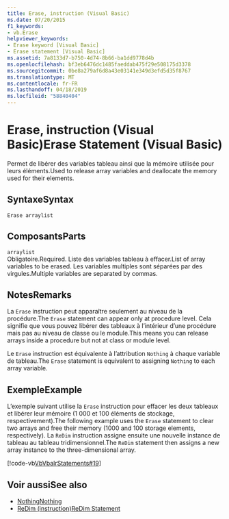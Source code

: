 ```yaml
---
title: Erase, instruction (Visual Basic)
ms.date: 07/20/2015
f1_keywords:
- vb.Erase
helpviewer_keywords:
- Erase keyword [Visual Basic]
- Erase statement [Visual Basic]
ms.assetid: 7a8133d7-b750-4d74-8b66-ba1dd9778d4b
ms.openlocfilehash: bf3eb6476dc1485faeddab475f29e508175d3378
ms.sourcegitcommit: 0be8a279af6d8a43e03141e349d3efd5d35f8767
ms.translationtype: MT
ms.contentlocale: fr-FR
ms.lasthandoff: 04/18/2019
ms.locfileid: "58840404"
---
```

# <a name="erase-statement-visual-basic"></a><span data-ttu-id="e4b76-102">Erase, instruction (Visual Basic)</span><span class="sxs-lookup"><span data-stu-id="e4b76-102">Erase Statement (Visual Basic)</span></span>
<span data-ttu-id="e4b76-103">Permet de libérer des variables tableau ainsi que la mémoire utilisée pour leurs éléments.</span><span class="sxs-lookup"><span data-stu-id="e4b76-103">Used to release array variables and deallocate the memory used for their elements.</span></span>  
  
## <a name="syntax"></a><span data-ttu-id="e4b76-104">Syntaxe</span><span class="sxs-lookup"><span data-stu-id="e4b76-104">Syntax</span></span>  
  
```  
Erase arraylist  
```  
  
## <a name="parts"></a><span data-ttu-id="e4b76-105">Composants</span><span class="sxs-lookup"><span data-stu-id="e4b76-105">Parts</span></span>  
 `arraylist`  
 <span data-ttu-id="e4b76-106">Obligatoire.</span><span class="sxs-lookup"><span data-stu-id="e4b76-106">Required.</span></span> <span data-ttu-id="e4b76-107">Liste des variables tableau à effacer.</span><span class="sxs-lookup"><span data-stu-id="e4b76-107">List of array variables to be erased.</span></span> <span data-ttu-id="e4b76-108">Les variables multiples sont séparées par des virgules.</span><span class="sxs-lookup"><span data-stu-id="e4b76-108">Multiple variables are separated by commas.</span></span>  
  
## <a name="remarks"></a><span data-ttu-id="e4b76-109">Notes</span><span class="sxs-lookup"><span data-stu-id="e4b76-109">Remarks</span></span>  
 <span data-ttu-id="e4b76-110">La `Erase` instruction peut apparaître seulement au niveau de la procédure.</span><span class="sxs-lookup"><span data-stu-id="e4b76-110">The `Erase` statement can appear only at procedure level.</span></span> <span data-ttu-id="e4b76-111">Cela signifie que vous pouvez libérer des tableaux à l’intérieur d’une procédure mais pas au niveau de classe ou le module.</span><span class="sxs-lookup"><span data-stu-id="e4b76-111">This means you can release arrays inside a procedure but not at class or module level.</span></span>  
  
 <span data-ttu-id="e4b76-112">Le `Erase` instruction est équivalente à l’attribution `Nothing` à chaque variable de tableau.</span><span class="sxs-lookup"><span data-stu-id="e4b76-112">The `Erase` statement is equivalent to assigning `Nothing` to each array variable.</span></span>  
  
## <a name="example"></a><span data-ttu-id="e4b76-113">Exemple</span><span class="sxs-lookup"><span data-stu-id="e4b76-113">Example</span></span>  
 <span data-ttu-id="e4b76-114">L’exemple suivant utilise la `Erase` instruction pour effacer les deux tableaux et libérer leur mémoire (1 000 et 100 éléments de stockage, respectivement).</span><span class="sxs-lookup"><span data-stu-id="e4b76-114">The following example uses the `Erase` statement to clear two arrays and free their memory (1000 and 100 storage elements, respectively).</span></span> <span data-ttu-id="e4b76-115">La `ReDim` instruction assigne ensuite une nouvelle instance de tableau au tableau tridimensionnel.</span><span class="sxs-lookup"><span data-stu-id="e4b76-115">The `ReDim` statement then assigns a new array instance to the three-dimensional array.</span></span>  
  
 [!code-vb[VbVbalrStatements#19](~/samples/snippets/visualbasic/VS_Snippets_VBCSharp/VbVbalrStatements/VB/Class1.vb#19)]  
  
## <a name="see-also"></a><span data-ttu-id="e4b76-116">Voir aussi</span><span class="sxs-lookup"><span data-stu-id="e4b76-116">See also</span></span>

- [<span data-ttu-id="e4b76-117">Nothing</span><span class="sxs-lookup"><span data-stu-id="e4b76-117">Nothing</span></span>](../../../visual-basic/language-reference/nothing.md)
- [<span data-ttu-id="e4b76-118">ReDim (instruction)</span><span class="sxs-lookup"><span data-stu-id="e4b76-118">ReDim Statement</span></span>](../../../visual-basic/language-reference/statements/redim-statement.md)
